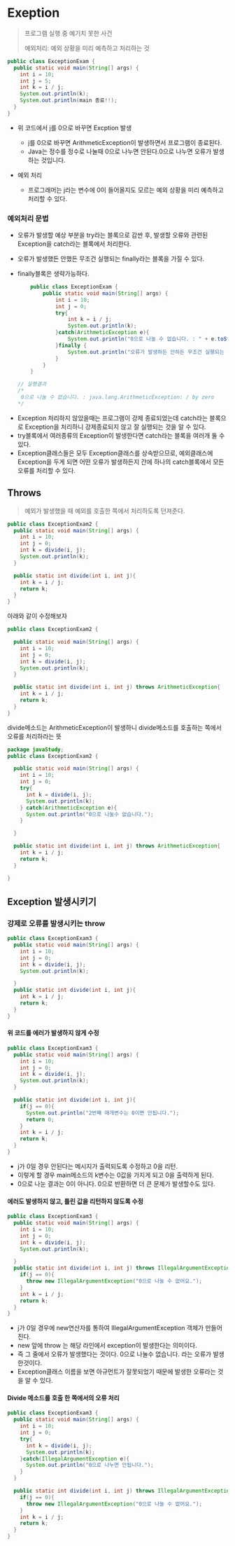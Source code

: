 # Exeption

> 프로그램 실행 중 예기치 못한 사건
>
> 예외처리: 예외 상황을 미리 예측하고 처리하는 것

```java
public class ExceptionExam {
  public static void main(String[] args) {
    int i = 10;
    int j = 5;
    int k = i / j;
    System.out.println(k);
    System.out.println(main 종료!!);
  }
}
```

- 위 코드에서 j를 0으로 바꾸면 Excption 발생

  - j를 0으로 바꾸면 ArithmeticException이 발생하면서 프로그램이 종료된다.
  - Java는 정수를 정수로 나눌때 0으로 나누면 안된다.0으로 나누면 오류가 발생하는 것입니다.

- 예외 처리

  - 프로그래머는 j라는 변수에 0이 들어올지도 모르는 예외 상황을 미리 예측하고 처리할 수 있다.

  

### 예외처리 문법

- 오류가 발생할 예상 부분을 try라는 블록으로 감싼 후, 발생할 오류와 관련된 Exception을 catch라는 블록에서 처리한다.

- 오류가 발생했든 안했든 무조건 실행되는 finally라는 블록을 가질 수 있다.

- finally블록은 생략가능하다.

  ```java
      public class ExceptionExam {
          public static void main(String[] args) {
              int i = 10;
              int j = 0;
              try{
                  int k = i / j;
                  System.out.println(k);
              }catch(ArithmeticException e){
                  System.out.println("0으로 나눌 수 없습니다. : " + e.toString());
              }finally {
                  System.out.println("오류가 발생하든 안하든 무조건 실행되는 블록입니다.");
              }
          }
      }
  
  // 실행결과 
  /*
   0으로 나눌 수 없습니다. : java.lang.ArithmeticException: / by zero
  */
  
  ```

* Exception 처리하지 않았을때는 프로그램이 강제 종료되었는데 catch라는 블록으로 Exception을 처리하니 강제종료되지 않고 잘 실행되는 것을 알 수 있다.
* try블록에서 여러종류의 Exception이 발생한다면 catch라는 블록을 여러개 둘 수 있다.
* Exception클래스들은 모두 Exception클래스를 상속받으므로, 예외클래스에 Exception을 두게 되면 어떤 오류가 발생하든지 간에 하나의 catch블록에서 모든 오류를 처리할 수 있다.



## Throws

> 예외가 발생했을 때 예외를 호출한 쪽에서 처리하도록 던져준다.

```java
public class ExceptionExam2 {   
  public static void main(String[] args) {
    int i = 10;
    int j = 0;
    int k = divide(i, j);
    System.out.println(k);
  }

  public static int divide(int i, int j){
    int k = i / j;
    return k;
  }
}
```

아래와 같이 수정해보자

```java
public class ExceptionExam2 {

  public static void main(String[] args) {
    int i = 10;
    int j = 0;
    int k = divide(i, j);
    System.out.println(k);
  }

  public static int divide(int i, int j) throws ArithmeticException{
    int k = i / j;
    return k;
  }
}
```

divide메소드는 ArithmeticException이 발생하니 divide메소드를 호출하는 쪽에서 오류를 처리하라는 뜻



```java
package javaStudy;
public class ExceptionExam2 {

  public static void main(String[] args) {
    int i = 10;
    int j = 0;
    try{
      int k = divide(i, j);
      System.out.println(k);
    } catch(ArithmeticException e){
      System.out.println("0으로 나눌수 없습니다.");
    }

  }

  public static int divide(int i, int j) throws ArithmeticException{
    int k = i / j;
    return k;
  }

}

```



## Exception 발생시키기

### 강제로 오류를 발생시키는 throw

```java
public class ExceptionExam3 {   
  public static void main(String[] args) {
    int i = 10;
    int j = 0;
    int k = divide(i, j);
    System.out.println(k);

  }       
  public static int divide(int i, int j){
    int k = i / j;
    return k;
  }   
}
```



#### 위 코드를 에러가 발생하지 않게 수정

```java
public class ExceptionExam3 {
  public static void main(String[] args) {
    int i = 10;
    int j = 0;
    int k = divide(i, j);
    System.out.println(k);      
  }

  public static int divide(int i, int j){
    if(j == 0){
      System.out.println("2번째 매개변수는 0이면 안됩니다.");
      return 0;
    }
    int k = i / j;
    return k;
  }
}
```

- j가 0일 경우 안된다는 메시지가 출력되도록 수정하고 0을 리턴.
- 이렇게 할 경우 main메소드의 k변수는 0값을 가지게 되고 0을 출력하게 된다.
- 0으로 나눈 결과는 0이 아니다. 0으로 반환하면 더 큰 문제가 발생할수도 있다.



#### 에러도 발생하지 않고, 틀린 값을 리턴하지 않도록 수정

```java
public class ExceptionExam3 {
  public static void main(String[] args) {
    int i = 10;
    int j = 0;
    int k = divide(i, j);
    System.out.println(k);

  }       
  public static int divide(int i, int j) throws IllegalArgumentException{
    if(j == 0){
      throw new IllegalArgumentException("0으로 나눌 수 없어요.");
    }
    int k = i / j;
    return k;
  }   
}
```

- j가 0일 경우에 new연산자를 통하여 IllegalArgumentException 객체가 만들어 진다.
- new 앞에 throw 는 해당 라인에서 exception이 발생한다는 의미이다.
- 즉 그 줄에서 오류가 발생했다는 것이다. 0으로 나눌수 없습니다. 라는 오류가 발생한것이다.
- Exception클래스 이름을 보면 아규먼트가 잘못되었기 때문에 발생한 오류라는 것을 알 수 있다.



#### Divide 메소드를 호출 한 쪽에서의 오류 처리

```java
public class ExceptionExam3 {   
  public static void main(String[] args) {
    int i = 10;
    int j = 0;
    try{
      int k = divide(i, j);
      System.out.println(k);
    }catch(IllegalArgumentException e){
      System.out.println("0으로 나누면 안됩니다.");
    }           
  }

  public static int divide(int i, int j) throws IllegalArgumentException{
    if(j == 0){
      throw new IllegalArgumentException("0으로 나눌 수 없어요.");
    }
    int k = i / j;
    return k;
  }   
}
```

